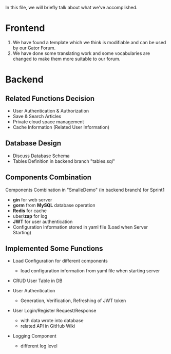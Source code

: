 In this file, we will briefly talk about what we've accomplished.


# Frontend
 1. We have found a template which we think is modifiable and can be used by our Gator Forum.
 2. We have done some translating work and some vocabularies are changed to make them more suitable to our forum.







# Backend

## Related Functions Decision

- User Authentication & Authorization
- Save & Search Articles
- Private cloud space management
- Cache Information (Related User Information)

## Database Design

- Discuss Database Schema
- Tables Definition in backend branch "tables.sql"

## Components Combination

Components Combination in "SmalleDemo" (in backend branch) for Sprint1

- **gin** for web server
- **gorm** from **MySQL** database operation
- **Redis** for cache
- uber/**zap** for log
- **JWT** for user authentication
- Configuration Information stored in yaml file (Load when Server Starting)

## Implemented Some Functions

- Load Configuration for different components
  - load configuration information from yaml file when starting server

- CRUD User Table in DB

- User Authentication 

  - Generation, Verification, Refreshing  of JWT token

- User Login/Register Request/Response

  - with data wrote into database
  - related API in GitHub Wiki

- Logging Component

  - different log level

  
